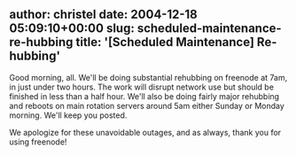 author: christel
date: 2004-12-18 05:09:10+00:00
slug: scheduled-maintenance-re-hubbing
title: '[Scheduled Maintenance] Re-hubbing'
---

Good morning, all. We'll be doing substantial rehubbing on freenode at 7am, in just under two hours. The work will disrupt network use but should be finished in less than a half hour.  We'll also be doing fairly major rehubbing and reboots on main rotation servers around 5am either Sunday or Monday morning.  We'll keep you posted.

We apologize for these unavoidable outages, and as always, thank you for using freenode!
